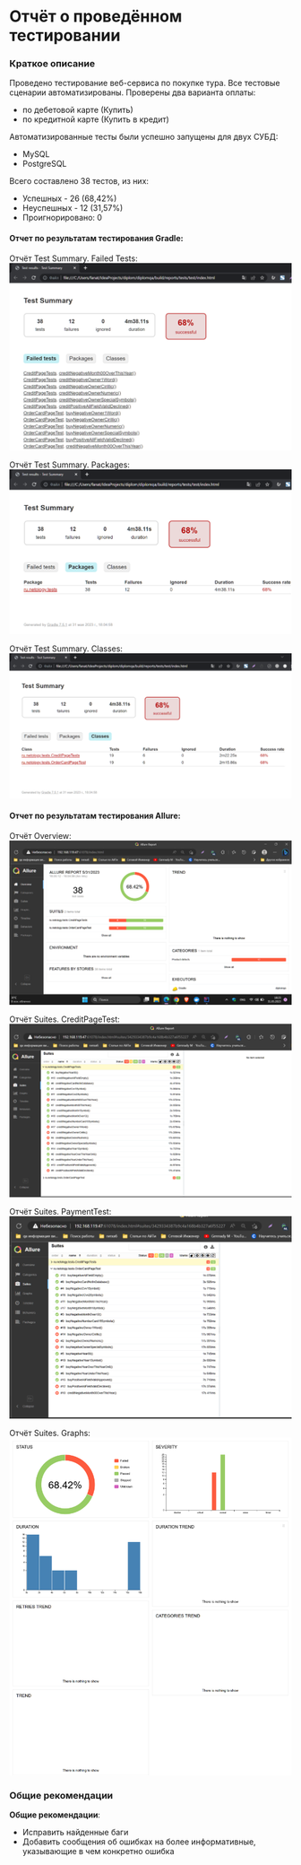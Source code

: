 # Отчёт о проведённом тестировании
### Краткое описание
Проведено тестирование веб-сервиса по покупке тура. Все тестовые сценарии автоматизированы. Проверены два варианта оплаты:
- по дебетовой карте (Купить)
- по кредитной карте (Купить в кредит)

Автоматизированные тесты были успешно запущены для двух СУБД:
- MySQL
- PostgreSQL

Всего составлено 38 тестов, из них:
- Успешных - 26 (68,42%)
- Неуспешных - 12 (31,57%)
- Проигнорировано: 0

#### Отчет по результатам тестирования Gradle:

Отчёт Test Summary. Failed Tests:
![img_2.png](img_2.png)

Отчёт Test Summary. Packages:
![img_3.png](img_3.png)

Отчёт Test Summary. Classes:
![img_4.png](img_4.png)

#### Отчет по результатам тестирования Allure:
Отчёт Overview:
![img_5.png](img_5.png)

Отчёт Suites. CreditPageTest:
![img_6.png](img_6.png)

Отчёт Suites. PaymentTest:
![img_7.png](img_7.png)

Отчёт Suites. Graphs:
![img_8.png](img_8.png)


### Общие рекомендации

**Общие рекомендации**:
* Исправить найденные баги
* Добавить сообщения об ошибках на более информативные, указывающие в чем конкретно ошибка